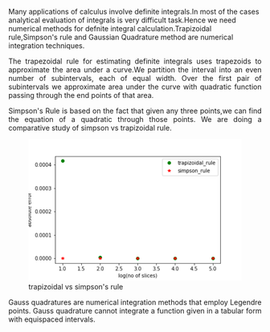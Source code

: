 
  <p align="justify">

Many applications of calculus involve definite integrals.In most of the cases analytical evaluation of integrals is very difficult task.Hence we need numerical methods for defnite integral calculation.Trapizoidal rule,Simpson's rule and Gaussian Quadrature method are numerical integration techniques.
  </p>
  
  <p align="justify">
  The trapezoidal rule for estimating definite integrals uses trapezoids  to approximate the area under a curve.We partition the interval into an even number of subintervals, each of equal width. Over the first pair of subintervals we approximate area under the curve with quadratic function passing through the end points of that area.
  </p>
  
  <p align="justify">
  Simpson's Rule is based on the fact that given any three points,we can find the equation of a quadratic through those points. We are doing a comparative study of simpson vs trapizoidal rule.
   </p>
   
   <figure>
	<img src='trap vs simpson.png'>
	<figcaption>trapizoidal vs simpson's rule</figcaption>
</figure>
  <p align="justify">
  Gauss quadratures are numerical integration methods that employ Legendre points. Gauss quadrature cannot integrate a function given in a tabular form with equispaced intervals. 
</p>
